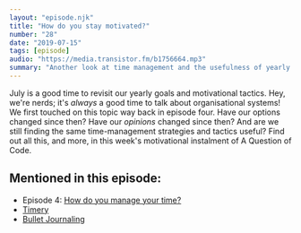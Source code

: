 ```yaml
---
layout: "episode.njk"
title: "How do you stay motivated?"
number: "28"
date: "2019-07-15"
tags: [episode]
audio: "https://media.transistor.fm/b1756664.mp3"
summary: "Another look at time management and the usefulness of yearly themes."
---
```


July is a good time to revisit our yearly goals and motivational tactics. Hey, we're nerds; it's *always* a good time to talk about organisational systems! We first touched on this topic way back in episode four. Have our options changed since then? Have our *opinions* changed since then? And are we still finding the same time-management strategies and tactics useful? Find out all this, and more, in this week's motivational instalment of A Question of Code.

## Mentioned in this episode:

* Episode 4: [How do you manage your time?](https://aquestionofcode.com/04-time-management/)
* [Timery](https://apps.apple.com/pl/app/timery-for-toggl/id1425368544)
* [Bullet Journaling](https://tomhazledine.com/bullet-journal-revisited/)
